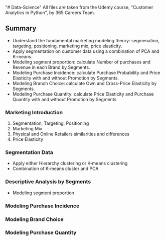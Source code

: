 "# Data-Science" 
All files are taken from the Udemy course, "Customer Analytics in Python", by 365 Careers Team.

## Summary
- Understand the fundamental marketing modeling theory: segmenation, targeting, positioning, marketing mix, price elasticity.
- Apply segmentation on customer data using a combination of PCA and K-means.
- Modeling segment proportion: calculate Number of purchases and Revenue in each Brand by Segments.
- Modeling Purchase Incidence: calculate Purchase Probability and Price Elasticity with and without Promotion by Segments.
- Modeling Branch Choice: calculate Own and Cross-Price Elasticity by Segments.
- Modeling Purchase Quantity: calculate Price Elasticity and Purchase Quantity with and without Promotion by Segments

### Marketing Introduction
1. Segmentation, Targeting, Positioning
2. Marketing Mix
3. Physical and Online Retailers similarities and differences
4. Price Elasticity

### Segmentation Data
- Apply either Hierarchy clustering or K-means clustering
- Combination of K-means cluster and PCA

### Descriptive Analysis by Segments
- Modeling segment proportion

### Modeling Purchase Incidence
### Modeling Brand Choice
### Modeling Purchase Quantity
